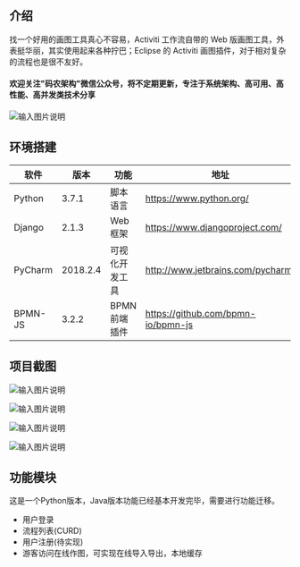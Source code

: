 ## 介绍 

找一个好用的画图工具真心不容易，Activiti 工作流自带的 Web 版画图工具，外表挺华丽，其实使用起来各种拧巴；Eclipse 的 Activiti 画图插件，对于相对复杂的流程也是很不友好。

####  欢迎关注"码农架构"微信公众号，将不定期更新，专注于系统架构、高可用、高性能、高并发类技术分享
![输入图片说明](https://images.gitee.com/uploads/images/2019/0518/141536_4ab2eecb_1468963.png "屏幕截图.png")

## 环境搭建

| 软件 | 版本  | 功能|   地址|
| ---- | ----- |----- |----- |
|   Python   |  3.7.1 |  脚本语言   | https://www.python.org/  |
|   Django   | 2.1.3 |   Web框架|  https://www.djangoproject.com/ |
|   PyCharm| 2018.2.4 |  可视化开发工具| http://www.jetbrains.com/pycharm/  |
|   BPMN-JS| 3.2.2 |  BPMN前端插件| https://github.com/bpmn-io/bpmn-js |

## 项目截图

![输入图片说明](https://images.gitee.com/uploads/images/2019/0323/121259_41f19adb_87650.png "1.png")

![输入图片说明](https://images.gitee.com/uploads/images/2019/0323/121304_7e6a4833_87650.png "2.png")

![输入图片说明](https://images.gitee.com/uploads/images/2019/0323/121313_37b67c95_87650.jpeg "3.jpg")

![输入图片说明](https://images.gitee.com/uploads/images/2019/0323/121320_203435ab_87650.png "4.png")


## 功能模块

这是一个Python版本，Java版本功能已经基本开发完毕，需要进行功能迁移。

- 用户登录
- 流程列表(CURD)
- 用户注册(待实现)
- 游客访问在线作图，可实现在线导入导出，本地缓存
